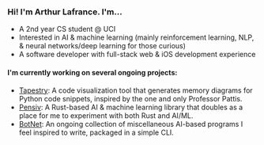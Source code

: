 ### Hi! I'm Arthur Lafrance. I'm...

* A 2nd year CS student @ UCI
* Interested in AI & machine learning (mainly reinforcement learning, NLP, & neural networks/deep learning for those curious)
* A software developer with full-stack web & iOS development experience

#### I'm currently working on several ongoing projects:

* [Tapestry](https://tapestrylearn.com): A code visualization tool that generates memory diagrams for Python code snippets, inspired by the one and only Professor Pattis.
* [Pensiv](https://www.github.com/arthurlafrance/pensiv): A Rust-based AI & machine learning library that doubles as a place for me to experiment with both Rust and AI/ML.
* [BotNet](https://www.github.com/arthurlafrance/BotNet): An ongoing collection of miscellaneous AI-based programs I feel inspired to write, packaged in a simple CLI.
